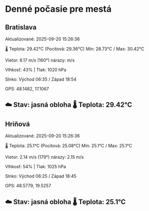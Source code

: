 ﻿# Denné počasie pre mestá

## Bratislava
Aktualizované: 2025-09-20 15:26:36

🌡️ Teplota: 29.42°C 
(Pocitová: 29.36°C)
Min: 28.73°C / Max: 30.42°C

Vietor: 6.17 m/s    (160°) 
nárazy:  m/s

Vlhkosť: 43% | Tlak: 1020 hPa

Slnko: Východ 06:35 / Západ 18:54

GPS: 48.1482, 17.1067

☁️ Stav: jasná obloha        🌡️ Teplota: 29.42°C
---

## Hriňová
Aktualizované: 2025-09-20 15:26:36

🌡️ Teplota: 25.1°C 
(Pocitová: 25.08°C)
Min: 25.1°C / Max: 25.1°C

Vietor: 2.14 m/s (179°)
nárazy: 2.15 m/s

Vlhkosť: 54% | Tlak: 1025 hPa

Slnko: Východ 06:25 / Západ 18:45

GPS: 48.5779, 19.5257

☁️ Stav: jasná obloha        🌡️ Teplota: 25.1°C
---
